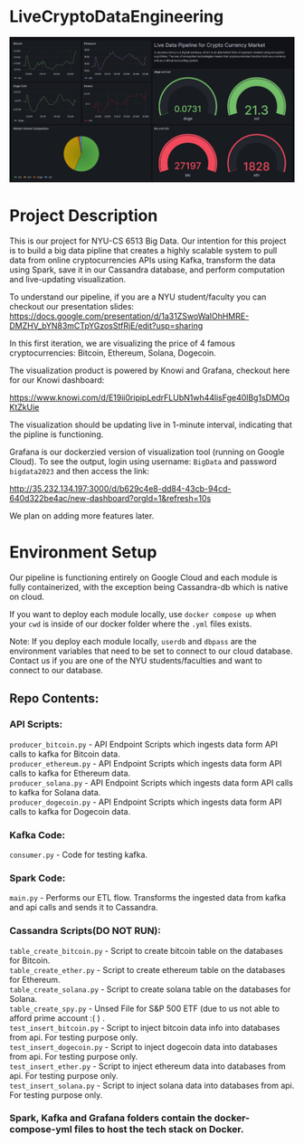 # LiveCryptoDataEngineering
![alt text](https://github.com/Sayan9661/LiveCryptoDataEngineering/blob/main/grafana_scn.jpg "Grafana Dash")


# Project Description
This is our project for NYU-CS 6513 Big Data. Our intention for this project is to build a big data pipline that creates a highly scalable system to pull data from online cryptocurrencies APIs using Kafka, transform the data using Spark, save it in our Cassandra database, and perform computation and live-updating visualization. 

To understand our pipeline, if you are a NYU student/faculty you can checkout our presentation slides:
https://docs.google.com/presentation/d/1a31ZSwoWalOhHMRE-DMZHV_bYN83mCTpYGzosStfRjE/edit?usp=sharing

In this first iteration, we are visualizing the price of 4 famous cryptocurrencies: Bitcoin, Ethereum, Solana, Dogecoin.

The visualization product is powered by Knowi and Grafana, checkout here for our Knowi dashboard:

https://www.knowi.com/d/E19ii0ripipLedrFLUbN1wh44lisFge40lBg1sDMOqKtZkUie

The visualization should be updating live in 1-minute interval, indicating that the pipline is functioning. 

Grafana is our dockerzied version of visualization tool (running on Google Cloud). To see the output, login using username: `BigData` and password `bigdata2023` and then access the link:

http://35.232.134.197:3000/d/b629c4e8-dd84-43cb-94cd-640d322be4ac/new-dashboard?orgId=1&refresh=10s

We plan on adding more features later. 

# Environment Setup
Our pipeline is functioning entirely on Google Cloud and each module is fully containerized, with the exception being Cassandra-db which is native on cloud.

If you want to deploy each module locally, use `docker compose up` when your `cwd` is inside of our docker folder where the `.yml` files exists.

Note: If you deploy each module locally, `userdb` and `dbpass` are the environment variables that need to be set to connect to our cloud database. Contact us if you are one of the NYU students/faculties and want to connect to our database.

## Repo Contents:

### API Scripts:

`producer_bitcoin.py` - API Endpoint Scripts which ingests data form API calls to kafka for Bitcoin data.<br>
`producer_ethereum.py` - API Endpoint Scripts which ingests data form API calls to kafka for Ethereum data.<br>
`producer_solana.py` - API Endpoint Scripts which ingests data form API calls to kafka for Solana data.<br>
`producer_dogecoin.py` - API Endpoint Scripts which ingests data form API calls to kafka for Dogecoin data.<br>

### Kafka Code:

`consumer.py` - Code for testing kafka.

### Spark Code:

`main.py` - Performs our ETL flow. Transforms the ingested data from kafka and api calls and sends it to Cassandra.

### Cassandra Scripts(DO NOT RUN):

`table_create_bitcoin.py` - Script to create bitcoin table on the databases for Bitcoin. <br>
`table_create_ether.py` - Script to create ethereum table on the databases for Ethereum. <br>
`table_create_solana.py` - Script to create solana table on the databases for Solana. <br>
`table_create_spy.py` - Unsed File for S&P 500 ETF (due to us not able to afford prime account :( ) .<br>
`test_insert_bitcoin.py` - Script to inject bitcoin data info into databases from api. For testing purpose only. <br>
`test_insert_dogecoin.py` - Script to inject dogecoin data into databases from api. For testing purpose only. <br>
`test_insert_ether.py` - Script to inject ethereum data into databases from api. For testing purpose only.<br>
`test_insert_solana.py` - Script to inject solana data into databases from api. For testing purpose only. <br>

### Spark, Kafka and Grafana folders contain the docker-compose-yml files to host the tech stack on Docker.




